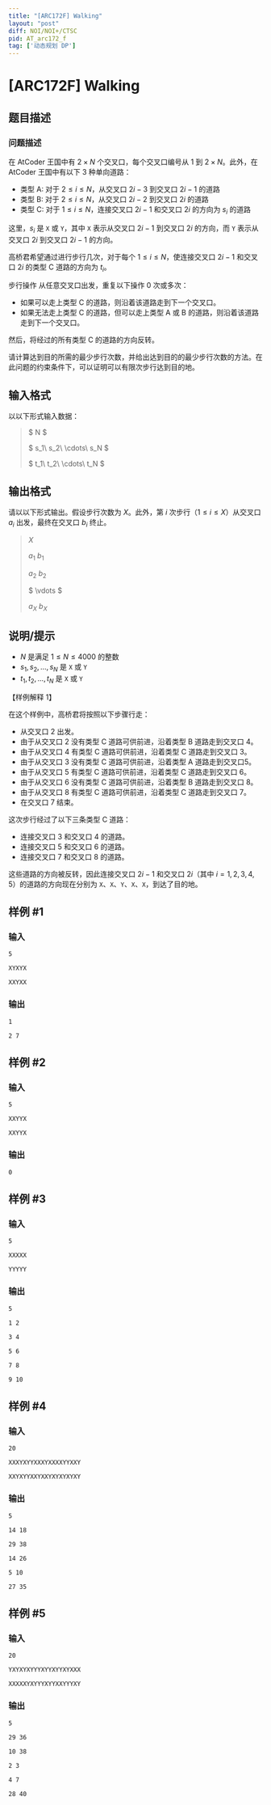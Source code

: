 ```yaml
---
title: "[ARC172F] Walking"
layout: "post"
diff: NOI/NOI+/CTSC
pid: AT_arc172_f
tag: ['动态规划 DP']
---
```


# [ARC172F] Walking

## 题目描述

### 问题描述
在 AtCoder 王国中有 $2\times N$ 个交叉口，每个交叉口编号从 $1$ 到 $2\times N$。此外，在 AtCoder 王国中有以下 $3$ 种单向道路：
- 类型 A: 对于 $2 \leq i \leq N$，从交叉口 $2i-3$ 到交叉口 $2i-1$ 的道路
- 类型 B: 对于 $2 \leq i \leq N$，从交叉口 $2i-2$ 到交叉口 $2i$ 的道路
- 类型 C: 对于 $1 \leq i \leq N$，连接交叉口 $2i-1$ 和交叉口 $2i$ 的方向为 $s_i$ 的道路

这里，$s_i$ 是 `X` 或 `Y`，其中 `X` 表示从交叉口 $2i-1$ 到交叉口 $2i$ 的方向，而 `Y` 表示从交叉口 $2i$ 到交叉口 $2i-1$ 的方向。

高桥君希望通过进行步行几次，对于每个 $1 \leq i \leq N$，使连接交叉口 $2i-1$ 和交叉口 $2i$ 的类型 C 道路的方向为 $t_i$。

步行操作
从任意交叉口出发，重复以下操作 $0$ 次或多次：

- 如果可以走上类型 C 的道路，则沿着该道路走到下一个交叉口。
- 如果无法走上类型 C 的道路，但可以走上类型 A 或 B 的道路，则沿着该道路走到下一个交叉口。

然后，将经过的所有类型 C 的道路的方向反转。

请计算达到目的所需的最少步行次数，并给出达到目的的最少步行次数的方法。在此问题的约束条件下，可以证明可以有限次步行达到目的地。

## 输入格式

以以下形式输入数据：
> $ N $ 
>
> $ s_1\ s_2\ \cdots\ s_N $ 
>
> $ t_1\ t_2\ \cdots\ t_N $

## 输出格式

请以以下形式输出。假设步行次数为 $X$。此外，第 $i$ 次步行（$1 \leq i \leq X$）从交叉口 $a_i$ 出发，最终在交叉口 $b_i$ 终止。
> $X$ 
>
> $a_1$ $b_1$ 
>
> $a_2$ $b_2$ 
>
> $ \vdots $ 
>
> $a_X$ $b_X$

## 说明/提示

- $N$ 是满足 $1 \leq N \leq 4000$ 的整数
- $s_1, s_2, \dots, s_N$ 是 `X` 或 `Y`
- $t_1, t_2, \dots, t_N$ 是 `X` 或 `Y`

【样例解释 1】

在这个样例中，高桥君将按照以下步骤行走：
- 从交叉口 2 出发。
- 由于从交叉口 2 没有类型 C 道路可供前进，沿着类型 B 道路走到交叉口 4。
- 由于从交叉口 4 有类型 C 道路可供前进，沿着类型 C 道路走到交叉口 3。
- 由于从交叉口 3 没有类型 C 道路可供前进，沿着类型 A 道路走到交叉口5。
- 由于从交叉口 5 有类型 C 道路可供前进，沿着类型 C 道路走到交叉口 6。
- 由于从交叉口 6 没有类型 C 道路可供前进，沿着类型 B 道路走到交叉口 8。
- 由于从交叉口 8 有类型 C 道路可供前进，沿着类型 C 道路走到交叉口 7。
- 在交叉口 7 结束。

这次步行经过了以下三条类型 C 道路：
- 连接交叉口 3 和交叉口 4 的道路。
- 连接交叉口 5 和交叉口 6 的道路。
- 连接交叉口 7 和交叉口 8 的道路。

这些道路的方向被反转，因此连接交叉口 $2i−1$ 和交叉口 $2i$（其中 $i=1,2,3,4,5$）的道路的方向现在分别为 `X`、`X`、`Y`、`X`、`X`，到达了目的地。

## 样例 #1

### 输入

```
5
XYXYX
XXYXX
```

### 输出

```
1
2 7
```

## 样例 #2

### 输入

```
5
XXYYX
XXYYX
```

### 输出

```
0
```

## 样例 #3

### 输入

```
5
XXXXX
YYYYY
```

### 输出

```
5
1 2
3 4
5 6
7 8
9 10
```

## 样例 #4

### 输入

```
20
XXXYXYYXXXYXXXXYYXXY
XXYXYYXXYXXYXYXYXYXY
```

### 输出

```
5
14 18
29 38
14 26
5 10
27 35
```

## 样例 #5

### 输入

```
20
YXYXYXYYYXYYXYYXYXXX
XXXXXYXYYYXYYXXYYYXY
```

### 输出

```
5
29 36
10 38
2 3
4 7
28 40
```

